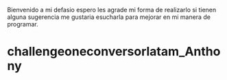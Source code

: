 Bienvenido a mi defasio espero les agrade mi forma de realizarlo si tienen alguna sugerencia me gustaria esucharla para mejorar en mi manera de programar.
# challengeoneconversorlatam_Anthony

